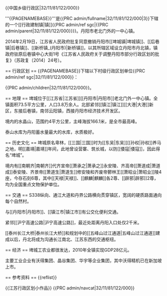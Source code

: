 {{中国乡级行政区|32/11/81/122/000}}

'''{{PAGENAMEBASE}}'''是{{PRC admin/fullname|32/11/81/122/000|3}}下辖的一个[[行政建制镇|镇]]<ref>{{PRC admin/ref sgc|{{PRC admin/parent|32/11/81/122/000}}}}</ref>。丹阳市老北门外的一中心镇。

2014年2月19日，江苏省人民政府批复同意撤销丹阳市[[埤城镇|埤城镇]]、[[后巷镇|后巷镇]]、[[新桥镇_(丹阳市)|新桥镇]]，以其所辖区域设立丹阳市丹北镇，镇政府驻原后巷镇中心大街1号<ref>《江苏省人民政府关于调整丹阳市部分行政区划的批复》（苏政复〔2014〕24号）</ref>。

== 行政区划 ==
{{PAGENAMEBASE}}下辖以下村级行政区划单位<ref>{{PRC admin/ref sgc|32/11/81/122/000}}</ref>：

{{PRC admin/children|32/11/81/122/000}}。

== 地理 ==
埤城位于[[江苏省|江苏省]][[丹阳市|丹阳市]]老北门外一中心镇。全镇面积73.5平方公里，人口3.8万余人。北部紧邻[[镇江|镇江]][[大港|大港]]新区，东接后巷镇，南邻云阳镇，西接丹阳市经济技术开发区。

境内的水晶山，范围约4平方公里，主峰海拔166.1米，是全市最高峰。

泰山水库为丹阳蓄水量最大的水库，水质极好。

== 历史文化 ==
埤城原名卑林，[[三国|三国]]时为[[东吴|东吴]][[孙权|孙权]]养马之地，明[[嘉靖|嘉靖]]年间，此地曾设营寨、筑长城，以防[[倭寇|倭寇]]，因此得名“埤城”。

境内有[[南朝齐|南朝齐]]代齐宣帝[[萧承之|萧承之]]永安陵、齐高帝[[萧道成|萧道成]]泰安陵、齐景帝[[萧道生|萧道生]]修安陵和齐废帝鬰林王[[萧昭业|萧昭业]]陵4座，今存石刻6尊，其中[[天禄|天禄]]、[[麒麟|麒麟]]各2尊、[[辟邪|辟邪]]2尊，均为全国重点文物保护单位。

== 交通 ==
S338纵向、通江大道和丹界公路横向贯穿镇区，宽阔的硬质路面通向每个自然村。

与[[丹阳市|丹阳市]]、[[镇江市|镇江市]]有公交化便利交通。

紧邻[[沪宁高速公路|沪宁高速公路]]，最近处距离丹阳入口处仅2千米。

[[泰州长江大桥|泰州长江大桥]]和规划中的[[五峰山过江通道|五峰山过江通道]]建成以后，丹北将成为沟通长江南北、江苏东西的交通枢纽。

== 经济 ==
埤城工农业都很发达，2010年全镇实现GDP28亿元。

主要工业企业有沃得集团、晶谷集团、华宇等企业集团，其中沃得精机已在新加坡上市。

== 参考资料 ==
{{reflist}}

{{江苏行政区划小作品}}
{{PRC admin/navcat|32/11/81/122/000}}